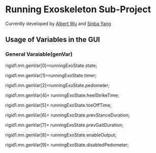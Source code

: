 # Running Exoskeleton Sub-Project

Currently developed by [Albert Wu](wualbert@mit.edu) and [Sinba Yang](xingbang@mit.edu)

## Usage of Variables in the GUI
### General Varaiable(genVar)
rigid1.mn.genVar[0]=runningExoState.state;

rigid1.mn.genVar[1]=runningExoState.timer;

rigid1.mn.genVar[2]=runningExoState.pedometer;

rigid1.mn.genVar[4]= runningExoState.heelStrikeTime;

rigid1.mn.genVar[5]= runningExoState.toeOffTime;

rigid1.mn.genVar[6]= runningExoState.prevStanceDuration;

rigid1.mn.genVar[7]= runningExoState.prevGaitDuration;

rigid1.mn.genVar[8]= runningExoState.enableOutput;

rigid1.mn.genVar[9]= runningExoState.disabledPedometer;
